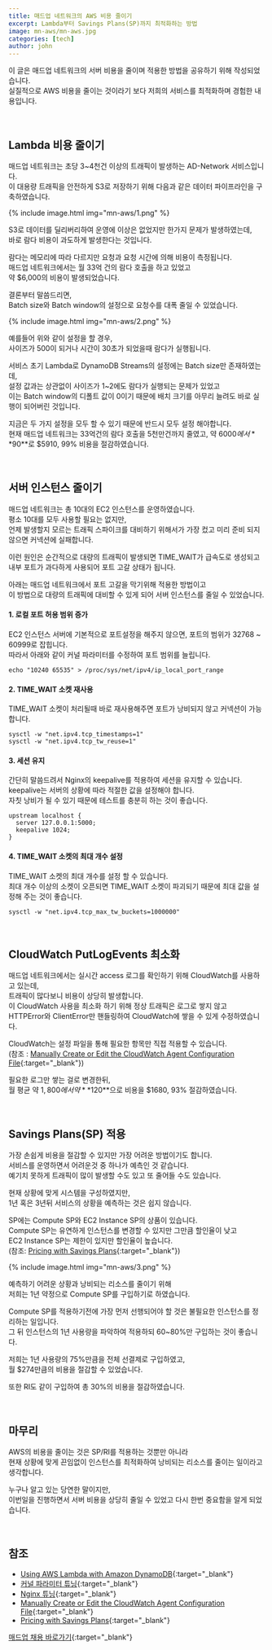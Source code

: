 ```yaml
---
title: 매드업 네트워크의 AWS 비용 줄이기
excerpt: Lambda부터 Savings Plans(SP)까지 최적화하는 방법
image: mn-aws/mn-aws.jpg
categories: [tech]
author: john
---
```


이 글은 매드업 네트워크의 서버 비용을 줄이며 적용한 방법을 공유하기 위해 작성되었습니다.  
실질적으로 AWS 비용을 줄이는 것이라기 보다 저희의 서비스를 최적화하며 경험한 내용입니다.  

<br/>

## Lambda 비용 줄이기
매드업 네트워크는 초당 3~4천건 이상의 트래픽이 발생하는 AD-Network 서비스입니다.  
이 대용량 트래픽을 안전하게 S3로 저장하기 위해 다음과 같은 데이터 파이프라인을 구축하였습니다.

{% include image.html img="mn-aws/1.png" %}  

S3로 데이터를 딜리버리하여 운영에 이상은 없었지만 한가지 문제가 발생하였는데,  
바로 람다 비용이 과도하게 발생한다는 것입니다.

람다는 메모리에 따라 다르지만 요청과 요청 시간에 의해 비용이 측정됩니다.  
매드업 네트워크에서는 월 33억 건의 람다 호출을 하고 있었고  
약 $6,000의 비용이 발생되었습니다.

결론부터 말씀드리면,  
Batch size와 Batch window의 설정으로 요청수를 대폭 줄일 수 있었습니다.

{% include image.html img="mn-aws/2.png" %}  

예를들어 위와 같이 설정을 할 경우,  
사이즈가 500이 되거나 시간이 30초가 되었을때 람다가 실행됩니다.

서비스 초기 Lambda로 DynamoDB Streams의 설정에는 Batch size만 존재하였는데,  
설정 값과는 상관없이 사이즈가 1~2에도 람다가 실행되는 문제가 있었고  
이는 Batch window의 디폴트 값이 0이기 때문에 배치 크기를 아무리 늘려도 바로 실행이 되어버린 것입니다.

지금은 두 가지 설정을 모두 할 수 있기 때문에 반드시 모두 설정 해야합니다.  
현재 매드업 네트워크는 33억건의 람다 호출을 5천만건까지 줄였고, 약 $6000에서 **$90**로 $5910, 99% 비용을 절감하였습니다.  

<br/>

## 서버 인스턴스 줄이기
매드업 네트워크는 총 10대의 EC2 인스턴스를 운영하였습니다.  
평소 10대를 모두 사용할 필요는 없지만,  
언제 발생할지 모르는 트래픽 스파이크를 대비하기 위해서가 가장 컸고 미리 준비 되지 않으면 커넥션에 실패합니다.

이런 원인은 순간적으로 대량의 트래픽이 발생되면 TIME_WAIT가 급속도로 생성되고 내부 포트가 과다하게 사용되어 포트 고갈 상태가 됩니다.

아래는 매드업 네트워크에서 포트 고갈을 막기위해 적용한 방법이고  
이 방법으로 대량의 트래픽에 대비할 수 있게 되어 서버 인스턴스를 줄일 수 있었습니다.  

#### 1. 로컬 포트 허용 범위 증가
EC2 인스턴스 서버에 기본적으로 포트설정을 해주지 않으면, 포트의 범위가 32768 ~ 60999로 잡힙니다.  
따라서 아래와 같이 커널 파라미터를 수정하여 포트 범위를 늘립니다.
```
echo "10240 65535" > /proc/sys/net/ipv4/ip_local_port_range
```

#### 2. TIME_WAIT 소켓 재사용
TIME_WAIT 소켓이 처리될때 바로 재사용해주면 포트가 낭비되지 않고 커넥션이 가능합니다.
```
sysctl -w "net.ipv4.tcp_timestamps=1"
sysctl -w "net.ipv4.tcp_tw_reuse=1"
```

#### 3. 세션 유지
간단히 말씀드려서 Nginx의 keepalive를 적용하여 세션을 유지할 수 있습니다.  
keepalive는 서버의 상황에 따라 적절한 값을 설정해야 합니다.  
자칫 낭비가 될 수 있기 때문에 테스트를 충분히 하는 것이 좋습니다.
```
upstream localhost {
  server 127.0.0.1:5000;
  keepalive 1024;
}
```

#### 4. TIME_WAIT 소켓의 최대 개수 설정
TIME_WAIT 소켓의 최대 개수를 설정 할 수 있습니다.  
최대 개수 이상의 소켓이 오픈되면 TIME_WAIT 소켓이 파괴되기 때문에 최대 값을 설정해 주는 것이 좋습니다.
```
sysctl -w "net.ipv4.tcp_max_tw_buckets=1000000"
```

<br/>

## CloudWatch PutLogEvents 최소화
매드업 네트워크에서는 실시간 access 로그를 확인하기 위해 CloudWatch를 사용하고 있는데,  
트래픽이 많다보니 비용이 상당히 발생합니다.  
이 CloudWatch 사용을 최소화 하기 위해 정상 트래픽은 로그로 쌓지 않고  
HTTPError와 ClientError만 핸들링하여 CloudWatch에 쌓을 수 있게 수정하였습니다.

CloudWatch는 설정 파일을 통해 필요한 항목만 직접 적용할 수 있습니다.  
(참조 : [Manually Create or Edit the CloudWatch Agent Configuration File](https://docs.aws.amazon.com/AmazonCloudWatch/latest/monitoring/CloudWatch-Agent-Configuration-File-Details.html){:target="_blank"})

필요한 로그만 쌓는 걸로 변경한뒤,  
월 평균 약 $1,800에서 약 **$120**으로 비용을 $1680, 93% 절감하였습니다.  

<br/>

## Savings Plans(SP) 적용
가장 손쉽게 비용을 절감할 수 있지만 가장 어려운 방법이기도 합니다.  
서비스를 운영하면서 어려운것 중 하나가 예측인 것 같습니다.  
예기치 못하게 트래픽이 많이 발생할 수도 있고 또 줄어들 수도 있습니다.

현재 상황에 맞게 시스템을 구성하였지만,  
1년 혹은 3년뒤 서비스의 상황을 예측하는 것은 쉽지 않습니다.

SP에는 Compute SP와 EC2 Instance SP의 상품이 있습니다.  
Compute SP는 유연하게 인스턴스를 변경할 수 있지만 그만큼 할인율이 낮고  
EC2 Instance SP는 제한이 있지만 할인율이 높습니다.  
(참조: [Pricing with Savings Plans](https://aws.amazon.com/savingsplans/pricing/?nc1=h_ls){:target="_blank"})

{% include image.html img="mn-aws/3.png" %}  

예측하기 어려운 상황과 낭비되는 리소스를 줄이기 위해  
저희는 1년 약정으로 Compute SP를 구입하기로 하였습니다.

Compute SP를 적용하기전에 가장 먼저 선행되어야 할 것은 불필요한 인스턴스를 정리하는 일입니다.  
그 뒤 인스턴스의 1년 사용량을 파악하여 적용하되 60~80%만 구입하는 것이 좋습니다.

저희는 1년 사용량의 75%만큼을 전체 선결제로 구입하였고,  
월 $274만큼의 비용을 절감할 수 있었습니다.

또한 RI도 같이 구입하여 총 30%의 비용을 절감하였습니다.  

<br/>

## 마무리
AWS의 비용을 줄이는 것은 SP/RI를 적용하는 것뿐만 아니라  
현재 상황에 맞게 끈임없이 인스턴스를 최적화하여 낭비되는 리소스를 줄이는 일이라고 생각합니다.

누구나 알고 있는 당연한 말이지만,  
이번일을 진행하면서 서버 비용을 상당히 줄일 수 있었고 다시 한번 중요함을 알게 되었습니다.  

<br/>

## 참조

* [Using AWS Lambda with Amazon DynamoDB](https://docs.aws.amazon.com/lambda/latest/dg/with-ddb.html){:target="_blank"}  
* [커널 파라미터 튜닝](https://jojoldu.tistory.com/319?category=777282){:target="_blank"}  
* [Nginx 튜닝](https://jojoldu.tistory.com/322?category=777282){:target="_blank"}  
* [Manually Create or Edit the CloudWatch Agent Configuration File](https://docs.aws.amazon.com/AmazonCloudWatch/latest/monitoring/CloudWatch-Agent-Configuration-File-Details.html){:target="_blank"}  
* [Pricing with Savings Plans](https://aws.amazon.com/savingsplans/pricing/?nc1=h_ls){:target="_blank"}

[매드업 채용 바로가기](https://www.notion.so/maduphr/fff8c23e3b434fb1abdfb36ad915d3ee){:target="_blank"}
